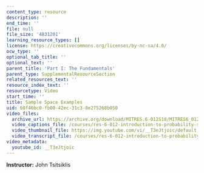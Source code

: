 ```yaml
---
content_type: resource
description: ''
end_time: ''
file: null
file_size: '4831201'
learning_resource_types: []
license: https://creativecommons.org/licenses/by-nc-sa/4.0/
ocw_type: ''
optional_tab_title: ''
optional_text: ''
parent_title: 'Part I: The Fundamentals'
parent_type: SupplementalResourceSection
related_resources_text: ''
resource_index_text: ''
resourcetype: Video
start_time: ''
title: Sample Space Examples
uid: 60f46bc0-fb00-42ec-31c3-8e275268b050
video_files:
  archive_url: https://archive.org/download/MITRES.6-012S18/MITRES6_012S18_L01-03_300k.mp4
  video_captions_file: /courses/res-6-012-introduction-to-probability-spring-2018/a3813e3b8b8053f48a40387efac31987_T3eJtjoic.vtt
  video_thumbnail_file: https://img.youtube.com/vi/__T3eJtjoic/default.jpg
  video_transcript_file: /courses/res-6-012-introduction-to-probability-spring-2018/8d29c7811910057aea30ba8a7beba3b9_T3eJtjoic.pdf
video_metadata:
  youtube_id: __T3eJtjoic
---
```


**Instructor:** John Tsitsiklis

